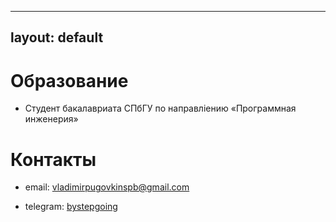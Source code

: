 
---
layout: default
---

# Образование
- Студент бакалавриата СПбГУ по направлiению «Программная инженерия»

# Контакты
- email: vladimirpugovkinspb@gmail.com

- telegram: [bystepgoing](https://t.me/bystepgoing)
